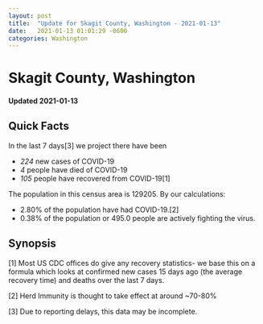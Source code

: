 ```yaml
---
layout: post
title:  "Update for Skagit County, Washington - 2021-01-13"
date:   2021-01-13 01:01:29 -0600
categories: Washington
---
```


# Skagit County, Washington
#### Updated 2021-01-13

## Quick Facts

In the last 7 days[3] we project there have been
- *224* new cases of COVID-19
- *4* people have died of COVID-19
- *105* people have recovered from COVID-19[1]

The population in this census area is 129205. By our calculations:
- 2.80% of the population have had COVID-19.[2]
- 0.38% of the population or 495.0 people are actively fighting the virus.

## Synopsis




[1] Most US CDC offices do give any recovery statistics- we base this on a formula which looks at confirmed new cases
15 days ago (the average recovery time) and deaths over the last 7 days.

[2] Herd Immunity is thought to take effect at around ~70-80%

[3] Due to reporting delays, this data may be incomplete.
 
    